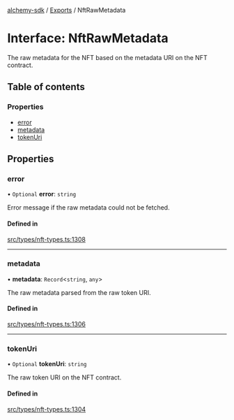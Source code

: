[alchemy-sdk](../README.md) / [Exports](../modules.md) / NftRawMetadata

# Interface: NftRawMetadata

The raw metadata for the NFT based on the metadata URI on the NFT contract.

## Table of contents

### Properties

- [error](NftRawMetadata.md#error)
- [metadata](NftRawMetadata.md#metadata)
- [tokenUri](NftRawMetadata.md#tokenuri)

## Properties

### error

• `Optional` **error**: `string`

Error message if the raw metadata could not be fetched.

#### Defined in

[src/types/nft-types.ts:1308](https://github.com/alchemyplatform/alchemy-sdk-js/blob/8f119ad1/src/types/nft-types.ts#L1308)

___

### metadata

• **metadata**: `Record`<`string`, `any`\>

The raw metadata parsed from the raw token URI.

#### Defined in

[src/types/nft-types.ts:1306](https://github.com/alchemyplatform/alchemy-sdk-js/blob/8f119ad1/src/types/nft-types.ts#L1306)

___

### tokenUri

• `Optional` **tokenUri**: `string`

The raw token URI on the NFT contract.

#### Defined in

[src/types/nft-types.ts:1304](https://github.com/alchemyplatform/alchemy-sdk-js/blob/8f119ad1/src/types/nft-types.ts#L1304)
